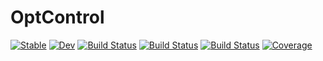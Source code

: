 # OptControl

[![Stable](https://img.shields.io/badge/docs-stable-blue.svg)](https://jake484.github.io/OptControl.jl/stable)
[![Dev](https://img.shields.io/badge/docs-dev-blue.svg)](https://jake484.github.io/OptControl.jl/dev)
[![Build Status](https://travis-ci.com/jake484/OptControl.jl.svg?branch=main)](https://travis-ci.com/jake484/OptControl.jl)
[![Build Status](https://ci.appveyor.com/api/projects/status/github/jake484/OptControl.jl?svg=true)](https://ci.appveyor.com/project/jake484/OptControl-jl)
[![Build Status](https://api.cirrus-ci.com/github/jake484/OptControl.jl.svg)](https://cirrus-ci.com/github/jake484/OptControl.jl)
[![Coverage](https://codecov.io/gh/jake484/OptControl.jl/branch/main/graph/badge.svg)](https://codecov.io/gh/jake484/OptControl.jl)
